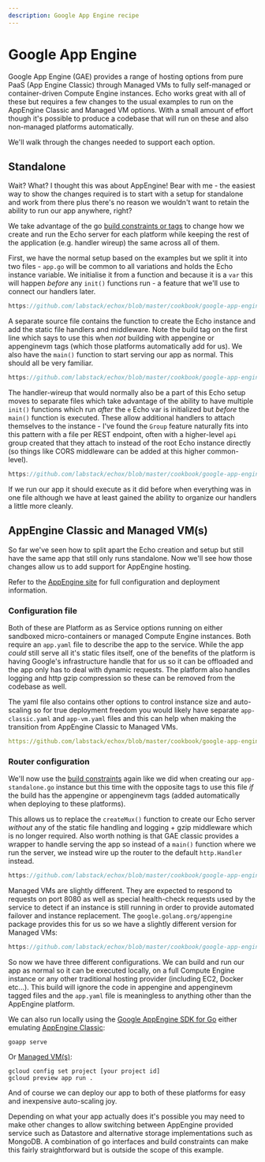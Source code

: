 ```yaml
---
description: Google App Engine recipe
---
```


# Google App Engine

Google App Engine (GAE) provides a range of hosting options from pure PaaS (App Engine Classic)
through Managed VMs to fully self-managed or container-driven Compute Engine instances. Echo
works great with all of these but requires a few changes to the usual examples to run on the
AppEngine Classic and Managed VM options. With a small amount of effort though it's possible
to produce a codebase that will run on these and also non-managed platforms automatically.

We'll walk through the changes needed to support each option.

## Standalone

Wait? What? I thought this was about AppEngine! Bear with me - the easiest way to show the changes
required is to start with a setup for standalone and work from there plus there's no reason we
wouldn't want to retain the ability to run our app anywhere, right?

We take advantage of the go [build constraints or tags](http://golang.org/pkg/go/build/) to change
how we create and run the Echo server for each platform while keeping the rest of the application
(e.g. handler wireup) the same across all of them.

First, we have the normal setup based on the examples but we split it into two files - `app.go` will
be common to all variations and holds the Echo instance variable. We initialise it from a function
and because it is a `var` this will happen _before_ any `init()` functions run - a feature that we'll
use to connect our handlers later.

```go reference
https://github.com/labstack/echox/blob/master/cookbook/google-app-engine/app.go
```

A separate source file contains the function to create the Echo instance and add the static
file handlers and middleware. Note the build tag on the first line which says to use this when _not_
building with appengine or appenginevm tags (which those platforms automatically add for us). We also
have the `main()` function to start serving our app as normal. This should all be very familiar.

```go reference
https://github.com/labstack/echox/blob/master/cookbook/google-app-engine/app-standalone.go
```

The handler-wireup that would normally also be a part of this Echo setup moves to separate files which
take advantage of the ability to have multiple `init()` functions which run _after_ the `e` Echo var is
initialized but _before_ the `main()` function is executed. These allow additional handlers to attach
themselves to the instance - I've found the `Group` feature naturally fits into this pattern with a file
per REST endpoint, often with a higher-level `api` group created that they attach to instead of the root
Echo instance directly (so things like CORS middleware can be added at this higher common-level).

```go reference
https://github.com/labstack/echox/blob/master/cookbook/google-app-engine/users.go
```

If we run our app it should execute as it did before when everything was in one file although we have
at least gained the ability to organize our handlers a little more cleanly.

## AppEngine Classic and Managed VM(s)

So far we've seen how to split apart the Echo creation and setup but still have the same app that
still only runs standalone. Now we'll see how those changes allow us to add support for AppEngine
hosting.

Refer to the [AppEngine site](https://cloud.google.com/appengine/docs/go/) for full configuration
and deployment information.

### Configuration file

Both of these are Platform as as Service options running on either sandboxed micro-containers
or managed Compute Engine instances. Both require an `app.yaml` file to describe the app to
the service. While the app _could_ still serve all it's static files itself, one of the benefits
of the platform is having Google's infrastructure handle that for us so it can be offloaded and
the app only has to deal with dynamic requests. The platform also handles logging and http gzip
compression so these can be removed from the codebase as well.

The yaml file also contains other options to control instance size and auto-scaling so for true
deployment freedom you would likely have separate `app-classic.yaml` and `app-vm.yaml` files and
this can help when making the transition from AppEngine Classic to Managed VMs.

```yaml reference
https://github.com/labstack/echox/blob/master/cookbook/google-app-engine/app-engine.yaml
```

### Router configuration

We'll now use the [build constraints](http://golang.org/pkg/go/build/) again like we did when creating
our `app-standalone.go` instance but this time with the opposite tags to use this file _if_ the build has
the appengine or appenginevm tags (added automatically when deploying to these platforms).

This allows us to replace the `createMux()` function to create our Echo server _without_ any of the
static file handling and logging + gzip middleware which is no longer required. Also worth nothing is
that GAE classic provides a wrapper to handle serving the app so instead of a `main()` function where
we run the server, we instead wire up the router to the default `http.Handler` instead.

```go reference
https://github.com/labstack/echox/blob/master/cookbook/google-app-engine/app-engine.go
```

Managed VMs are slightly different. They are expected to respond to requests on port 8080 as well
as special health-check requests used by the service to detect if an instance is still running in
order to provide automated failover and instance replacement. The `google.golang.org/appengine`
package provides this for us so we have a slightly different version for Managed VMs:

```go reference
https://github.com/labstack/echox/blob/master/cookbook/google-app-engine/app-managed.go
```

So now we have three different configurations. We can build and run our app as normal so it can
be executed locally, on a full Compute Engine instance or any other traditional hosting provider
(including EC2, Docker etc...). This build will ignore the code in appengine and appenginevm tagged
files and the `app.yaml` file is meaningless to anything other than the AppEngine platform.

We can also run locally using the [Google AppEngine SDK for Go](https://cloud.google.com/appengine/downloads)
either emulating [AppEngine Classic](https://cloud.google.com/appengine/docs/go/tools/devserver):

    goapp serve

Or [Managed VM(s)](https://cloud.google.com/appengine/docs/managed-vms/sdk#run-local):

    gcloud config set project [your project id]
    gcloud preview app run .

And of course we can deploy our app to both of these platforms for easy and inexpensive auto-scaling joy.

Depending on what your app actually does it's possible you may need to make other changes to allow
switching between AppEngine provided service such as Datastore and alternative storage implementations
such as MongoDB. A combination of go interfaces and build constraints can make this fairly straightforward
but is outside the scope of this example.  
